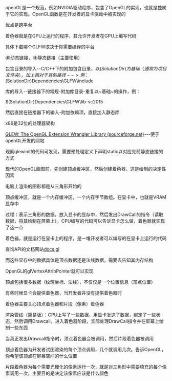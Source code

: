 openGL是一个规范，例如NVIDIA驱动程序，包含了OpenGL的实现，也就是独属于它的实现。OpenGL函数是在开发者的显卡驱动中被实现的

优点是跨平台

着色器就是在GPU上运行的程序，其允许开发者在GPU上编写代码

具体下载哪个GLFW取决于你需要编译的平台

dll动态链接，lib静态链接（主要使用）

包含目录的导入--C/C++下的附加包含目录，以$(SolutionDir)为基础（通常为项目文件夹），加上相对于其的路径-->例：$(SolutionDir)Dependencies\GLFW\include

库的导入--链接器下的常规-附加库目录-重复以~基础~的操作，例：

$(SolutionDir)Dependencies\GLFW\lib-vc2015

然后直接在链接器下的输入-附加依赖项，直接加入静态库

x86是32位的处理器架构

[GLEW: The OpenGL Extension Wrangler Library (sourceforge.net)](https://glew.sourceforge.net/)---便于openGL开发的网站

观察glewinit的代码可发现，需要预处理定义下声明static以对应先前静态链接的方式

现代的OpenGL画图前，先创建顶点缓冲区，然后创建着色器，这是绘制的决定性因素

电脑上渲染的图形都是从三角形开始的

顶点缓冲区，就是一个内存缓冲区，一个内存字节数组。在显卡中，也就是VRAM显存中

过程：表示三角形的数据，放入显卡的显存中，然后发出DrawCall的指令（读取数据，将其绘制在屏幕上），CPU编写的代码可以告诉显卡怎么做，着色器就实现了这一点

着色器，就是运行在显卡上的程序，是一堆开发者可以编写的在显卡上运行的代码 

 

查询API的文档网站[docs.gl](https://docs.gl/)



而这些显存中的数据具体是顶点数据还是法线数据，需要去告知其内存结构

OpenGL的glVertexAttribPointer就可以实现

顶点包括很多数据（纹理坐标、法线），不仅仅是一个位置信息（顶点位置）

有些时候显卡会提供着色器，当开发者并没有提供着色器时



着色器主要关心顶点着色器和片段（像素）着色器

渲染管线（简易版）：CPU上写了一些数据，用显卡发送了数据，绑定了一些状态，然后调用Drawcall，进入着色器阶段，实际处理DrawCall指令并在屏幕上绘制一些东西

当真正发出Drawcall指令时，顶点着色器会被调用，然后片段着色器被调用

顶点着色器为开发者试图渲染的每个顶点调用，几个就调用几次。告诉OpenGL，你希望该顶点在屏幕空间的什么位置

片段着色器为每个需要光栅化的像素运行一次，就是对三角形中需要填充的每个像素调用一次，主要目的是决定该像素应该是什么颜色









